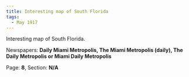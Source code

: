 ```yaml
---  
title: Interesting map of South Florida  
tags:  
  - May 1917  
---  
```

  
Interesting map of South Florida.  
  
Newspapers: **Daily Miami Metropolis, The Miami Metropolis (daily), The Daily Metropolis or Miami Daily Metropolis**  
  
Page: **8**, Section: **N/A** 
